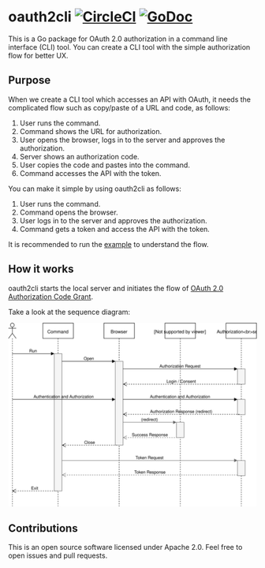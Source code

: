# oauth2cli [![CircleCI](https://circleci.com/gh/int128/oauth2cli.svg?style=shield)](https://circleci.com/gh/int128/oauth2cli) [![GoDoc](https://godoc.org/github.com/int128/oauth2cli?status.svg)](https://godoc.org/github.com/int128/oauth2cli)

This is a Go package for OAuth 2.0 authorization in a command line interface (CLI) tool.
You can create a CLI tool with the simple authorization flow for better UX.


## Purpose

When we create a CLI tool which accesses an API with OAuth, it needs the complicated flow such as copy/paste of a URL and code, as follows:

1. User runs the command.
1. Command shows the URL for authorization.
1. User opens the browser, logs in to the server and approves the authorization.
1. Server shows an authorization code.
1. User copies the code and pastes into the command.
1. Command accesses the API with the token.

You can make it simple by using oauth2cli as follows:

1. User runs the command.
1. Command opens the browser.
1. User logs in to the server and approves the authorization.
1. Command gets a token and access the API with the token.

It is recommended to run the [example](example/) to understand the flow.


## How it works

oauth2cli starts the local server and initiates the flow of [OAuth 2.0 Authorization Code Grant](https://tools.ietf.org/html/rfc6749#section-4.1).

Take a look at the sequence diagram:

![diagram.svg](diagram.svg)


## Contributions

This is an open source software licensed under Apache 2.0.
Feel free to open issues and pull requests.
